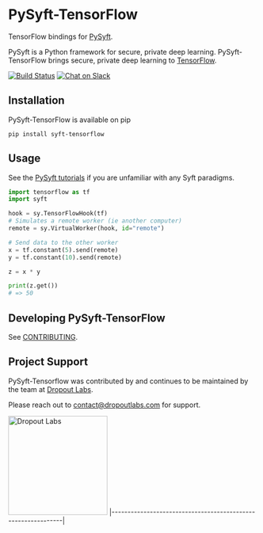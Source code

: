 # PySyft-TensorFlow
TensorFlow bindings for [PySyft](https://github.com/openmined/pysyft).

PySyft is a Python framework for secure, private deep learning.  PySyft-TensorFlow brings
secure, private deep learning to [TensorFlow](https://tensorflow.org).

[![Build Status](https://travis-ci.org/OpenMined/PySyft-TensorFlow.svg?branch=master)](https://travis-ci.org/OpenMined/PySyft-TensorFlow)
[![Chat on Slack](https://img.shields.io/badge/chat-on%20slack-7A5979.svg)](https://openmined.slack.com/messages/team_pysyft)

## Installation

PySyft-TensorFlow is available on pip

```
pip install syft-tensorflow
```

## Usage

See the [PySyft tutorials](https://github.com/OpenMined/PySyft/tree/master/examples/tutorials)
if you are unfamiliar with any Syft paradigms.

```python
import tensorflow as tf
import syft

hook = sy.TensorFlowHook(tf)
# Simulates a remote worker (ie another computer)
remote = sy.VirtualWorker(hook, id="remote")

# Send data to the other worker
x = tf.constant(5).send(remote)
y = tf.constant(10).send(remote)

z = x * y

print(z.get())
# => 50
```

## Developing PySyft-TensorFlow

See [CONTRIBUTING](./CONTRIBUTING.md).

## Project Support

PySyft-Tensorflow was contributed by and continues to be maintained by the team at [Dropout Labs](https://dropoutlabs.com).

Please reach out to contact@dropoutlabs.com for support.

[<img src="https://raw.githubusercontent.com/dropoutlabs/files/master/dropout-labs-logo-white-2500.png" alt="Dropout Labs" width="200"/>](https://dropoutlabs.com/)
|--------------------------------------------------------------|
